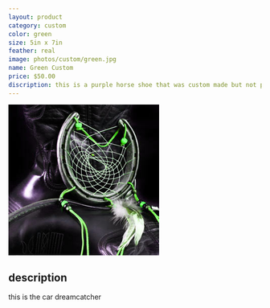 ```yaml
---
layout: product
category: custom
color: green
size: 5in x 7in
feather: real
image: photos/custom/green.jpg
name: Green Custom
price: $50.00
discription: this is a purple horse shoe that was custom made but not picked up 
---
```


![ car dreamcatcher ](/images/photos/custom/green.jpg)

## description

this is the car dreamcatcher
